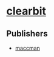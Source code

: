 # [clearbit](https://pypi.org/project/clearbit)



## Publishers
- [maccman](https://pypi.org/user/maccman)

